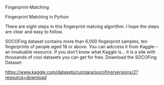 Fingerprint-Matching

Fingerprint Matching in Python 

There are eight steps in this fingerprint matcing algorithm. I hope the steps are clear and easy to follow. 

SOCOFing dataset contains more than 6,000 fingerprint samples, ten fingerprints of people aged 18 or above. 
You can adccess it from Kaggle-- an invaluable resource. If you don't know what Kaggle is... 
it is a site with thousands of cool datasets you can get for free. Download the SOCOFing Dataset:

https://www.kaggle.com/datasets/ruizgara/socofing/versions/2?resource=download
